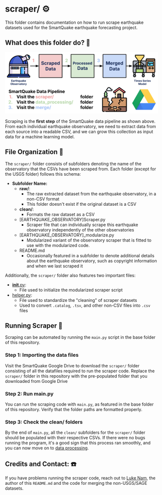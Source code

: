 # **scraper/ ⚙️**

This folder contains documentation on how to run scrape earthquake datasets used for the SmartQuake earthquake forecasting project.

## **What does this folder do? 📁**

![SmartQuake Data Pipeline](../smartquake_pipeline.png)

Scraping is the **first step** of the SmartQuake data pipeline as shown above. From each individual earthquake observatory, we need to extract data from each source into a readable CSV, and we can grow this collection as input data for a machine learning model.

## **File Organization 📜**

The `scraper/` folder consists of subfolders denoting the name of the observatory that the CSVs have been scraped from. Each folder (except for the USGS folder) follows this schema:

- **Subfolder Name:**
  - **raw/**:
    - The raw extracted dataset from the earthquake observatory, in a non-CSV format
    - This folder doesn't exist if the original dataset is a CSV
  - **clean/**:
    - Formats the raw dataset as a CSV
  - [EARTHQUAKE_OBSERVATORY]Scraper.py
    - Scraper file that can individually scrape this earthquake observatory independently of the other observatories
  - [EARTHQUAKE_OBSERVATORY]_modularize.py
    - Modularized variant of the observatory scraper that is fitted to use with the modularized code.
  - README.md
    - Occasionally featured in a subfolder to denote additional details about the earthquake observatory, such as copyright information and when we last scraped it

Additionally, the `scraper/` folder also features two important files:

- [__init__.py](__init__.py):
  - File used to initialize the modularized scraper script
- [helper.py](helper.py):
  - File used to standardize the "cleaning" of scraper datasets
  - Used to convert `.catalog`, `.tsv`, and other non-CSV files into `.csv` files

## **Running Scraper 🏃**

Scraping can be automated by running the `main.py` script in the base folder of this repository.

### **Step 1: Importing the data files**

Visit the SmartQuake Google Drive to download the `scraper/` folder consisting of all the datafiles required to run the scraper code. Replace the `scraper/` folder in this repository with the pre-populated folder that you downloaded from Google Drive

### **Step 2: Run main.py**

You can run the scraping code with `main.py`, as featured in the base folder of this repository. Verify that the folder paths are formatted properly.

### **Step 3: Check the clean/ folders**

By the end of `main.py`, all the `clean/` subfolders for the `scraper/` folder should be populated with their respective CSVs. If there were no bugs running the program, it's a good sign that this process ran smoothly, and you can now move on to [data processing](../data_processing/README.md).

## **Credits and Contact: ☎️**

If you have problems running the scraper code, reach out to [Luke Nam](mailto:luke.nam@duke.edu), the author of this `README.md` and the code for merging the non-USGS/SAGE datasets.

